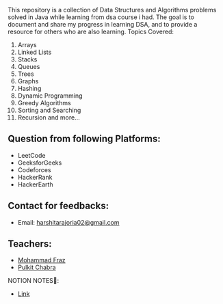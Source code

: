 
This repository is a collection of Data Structures and Algorithms problems solved in Java while learning from dsa course i had. The goal is to document and share my progress in learning DSA, and to provide a resource for others who are also learning.
Topics Covered:
1. Arrays
2. Linked Lists
3. Stacks
4. Queues
5. Trees
6. Graphs
7. Hashing
8. Dynamic Programming
9. Greedy Algorithms
10. Sorting and Searching
11. Recursion and more...

 Question from following Platforms:
 --
* LeetCode
* GeeksforGeeks
* Codeforces
* HackerRank
* HackerEarth

Contact for feedbacks:
--
* Email: harshitarajoria02@gmail.com

Teachers:
--
* [Mohammad Fraz](https://www.linkedin.com/in/frazmohammad/)
* [Pulkit Chabra](https://www.linkedin.com/search/results/all/?fetchDeterministicClustersOnly=true&heroEntityKey=urn%3Ali%3Afsd_profile%3AACoAACH71mwBjJcOg4C4i3pNd9wSTKi1sAj9g3Q&keywords=pulkit%20chhabra&origin=RICH_QUERY_SUGGESTION&position=0&searchId=f0229593-c3a0-4be8-a642-58d4594b3fa6&sid=_%3A%3B&spellCorrectionEnabled=false)

NOTION NOTES📝:
* [Link](https://www.notion.so/DSA-4b71f8b1959543e69338eba40b8a9998?pvs=4)

